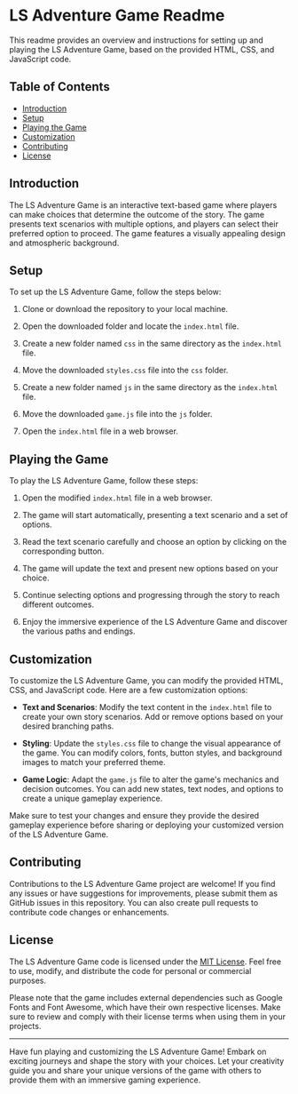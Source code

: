 # LS Adventure Game Readme

This readme provides an overview and instructions for setting up and playing the LS Adventure Game, based on the provided HTML, CSS, and JavaScript code.

## Table of Contents

- [Introduction](#introduction)
- [Setup](#setup)
- [Playing the Game](#playing-the-game)
- [Customization](#customization)
- [Contributing](#contributing)
- [License](#license)

## Introduction

The LS Adventure Game is an interactive text-based game where players can make choices that determine the outcome of the story. The game presents text scenarios with multiple options, and players can select their preferred option to proceed. The game features a visually appealing design and atmospheric background.

## Setup

To set up the LS Adventure Game, follow the steps below:

1. Clone or download the repository to your local machine.

2. Open the downloaded folder and locate the `index.html` file.

3. Create a new folder named `css` in the same directory as the `index.html` file.

4. Move the downloaded `styles.css` file into the `css` folder.

5. Create a new folder named `js` in the same directory as the `index.html` file.

6. Move the downloaded `game.js` file into the `js` folder.

7. Open the `index.html` file in a web browser.

## Playing the Game

To play the LS Adventure Game, follow these steps:

1. Open the modified `index.html` file in a web browser.

2. The game will start automatically, presenting a text scenario and a set of options.

3. Read the text scenario carefully and choose an option by clicking on the corresponding button.

4. The game will update the text and present new options based on your choice.

5. Continue selecting options and progressing through the story to reach different outcomes.

6. Enjoy the immersive experience of the LS Adventure Game and discover the various paths and endings.

## Customization

To customize the LS Adventure Game, you can modify the provided HTML, CSS, and JavaScript code. Here are a few customization options:

- **Text and Scenarios**: Modify the text content in the `index.html` file to create your own story scenarios. Add or remove options based on your desired branching paths.

- **Styling**: Update the `styles.css` file to change the visual appearance of the game. You can modify colors, fonts, button styles, and background images to match your preferred theme.

- **Game Logic**: Adapt the `game.js` file to alter the game's mechanics and decision outcomes. You can add new states, text nodes, and options to create a unique gameplay experience.

Make sure to test your changes and ensure they provide the desired gameplay experience before sharing or deploying your customized version of the LS Adventure Game.

## Contributing

Contributions to the LS Adventure Game project are welcome! If you find any issues or have suggestions for improvements, please submit them as GitHub issues in this repository. You can also create pull requests to contribute code changes or enhancements.

## License

The LS Adventure Game code is licensed under the [MIT License](https://opensource.org/licenses/MIT). Feel free to use, modify, and distribute the code for personal or commercial purposes.

Please note that the game includes external dependencies such as Google Fonts and Font Awesome, which have their own respective licenses. Make sure to review and comply with their license terms when using them in your projects.

---

Have fun playing and customizing the LS Adventure Game! Embark on exciting journeys and shape the story with your choices. Let your creativity guide you and share your unique versions of the game with others to provide them with an immersive gaming experience.
